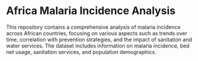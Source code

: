 # Africa Malaria Incidence Analysis
This repository contains a comprehensive analysis of malaria incidence across African countries, focusing on various aspects such as trends over time, correlation with prevention strategies, and the impact of sanitation and water services. The dataset includes information on malaria incidence, bed net usage, sanitation services, and population demographics.
